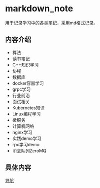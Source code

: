 # markdown_note

用于记录学习中的各类笔记，采用md格式记录。

## 内容介绍

* 算法
* 读书笔记
* C++知识学习
* 协程
* 数据库
* docker容器学习
* grpc学习
* 行业前沿
* 面试相关
* Kubernetes知识
* Linux编程学习
* 微服务
* 计算机网络
* nginx学习
* 实践demo学习
* rpc学习demo
* 消息队列ZeroMQ

## 具体内容

[导航](SUMMARY.md)
